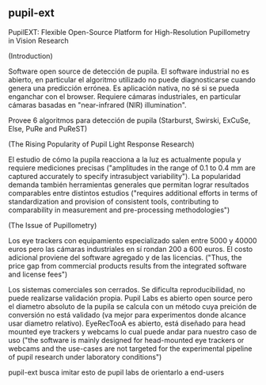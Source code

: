 ## pupil-ext

PupilEXT: Flexible Open-Source Platform for High-Resolution Pupillometry in Vision Research

(Introduction)

Software open source de detección de pupila.
El software industrial no es abierto, en particular el algoritmo utilizado no
puede diagnosticarse cuando genera una predicción errónea.
Es aplicación nativa, no sé si se pueda enganchar con el browser.
Requiere cámaras industriales, en particular cámaras basadas en "near-infrared (NIR) illumination".

Provee 6 algoritmos para detección de pupila (Starburst, Swirski, ExCuSe, Else, PuRe and PuReST)

(The Rising Popularity of Pupil Light Response Research)

El estudio de cómo la pupila reacciona a la luz es actualmente popula y requiere
mediciones precisas ("amplitudes in the range of 0.1 to 0.4 mm are captured
accurately to specify intrasubject variability").
La popularidad demanda también herramientas generales que permitan lograr
resultados comparables entre distintos estudios ("requires additional efforts in
terms of standardization and provision of consistent tools, contributing to
comparability in measurement and pre-processing methodologies")

(The Issue of Pupillometry)

Los eye trackers con equipamiento especializado salen entre 5000 y 40000 euros
pero las cámaras industriales en sí rondan 200 a 600 euros. El costo adicional
proviene del software agregado y de las licencias. ("Thus, the price gap from
commercial products results from the integrated software and license fees")

Los sistemas comerciales son cerrados. Se dificulta reproducibilidad, no puede
realizarse validación propia.
Pupil Labs es abierto open source pero el diametro absoluto de la pupila se
calcula con un método cuya preición de conversión no está validado (va mejor
para experimentos donde alcance usar diametro relativo).
EyeRecTooA es abierto, está diseñado para head mounted eye trackers y webcams lo
cual puede andar para nuestro caso de uso ("the software is mainly designed for
head-mounted eye trackers or webcams and the use-cases are not targeted for the
experimental pipeline of pupil research under laboratory conditions")

pupil-ext busca imitar esto de pupil labs de orientarlo a end-users
